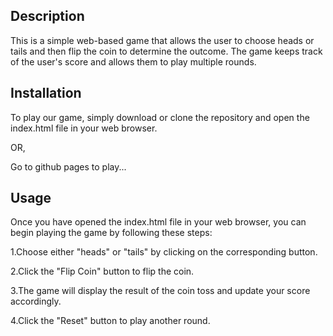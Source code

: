 ## Description

This is a simple web-based game that allows the user to choose heads or tails and then flip the  coin to determine the outcome. The game keeps track of the user's score and allows them to play multiple rounds.

## Installation

To play our game, simply download or clone the repository and open the index.html file in your web browser. 

OR,

Go to github pages to play...

## Usage

Once you have opened the index.html file in your web browser, you can begin playing the game by following these steps:

1.Choose either "heads" or "tails" by clicking on the corresponding button.

2.Click the "Flip Coin" button to flip the coin.

3.The game will display the result of the coin toss and update your score accordingly.

4.Click the "Reset" button to play another round.
